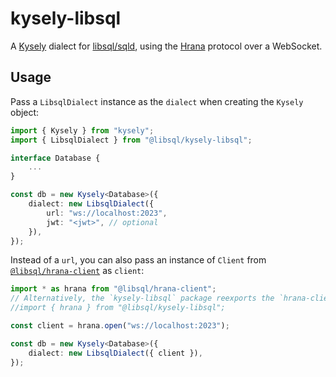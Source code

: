 # kysely-libsql

A [Kysely][kysely] dialect for [libsql/sqld][sqld], using the [Hrana][hrana-client-ts] protocol over a WebSocket.

[kysely]: https://github.com/koskimas/kysely
[sqld]: https://github.com/libsql/sqld
[hrana-client-ts]: https://github.com/libsql/hrana-client-ts

## Usage

Pass a `LibsqlDialect` instance as the `dialect` when creating the `Kysely` object:

```typescript
import { Kysely } from "kysely";
import { LibsqlDialect } from "@libsql/kysely-libsql";

interface Database {
    ...
}

const db = new Kysely<Database>({
    dialect: new LibsqlDialect({
        url: "ws://localhost:2023",
        jwt: "<jwt>", // optional
    }),
});
```

Instead of a `url`, you can also pass an instance of `Client` from [`@libsql/hrana-client`][hrana-client-ts] as `client`:

```typescript
import * as hrana from "@libsql/hrana-client";
// Alternatively, the `kysely-libsql` package reexports the `hrana-client`
//import { hrana } from "@libsql/kysely-libsql";

const client = hrana.open("ws://localhost:2023");

const db = new Kysely<Database>({
    dialect: new LibsqlDialect({ client }),
});
```
